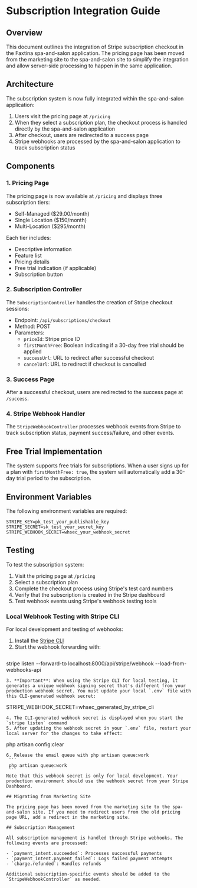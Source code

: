 # Subscription Integration Guide

## Overview

This document outlines the integration of Stripe subscription checkout in the Faxtina spa-and-salon application. The pricing page has been moved from the marketing site to the spa-and-salon site to simplify the integration and allow server-side processing to happen in the same application.

## Architecture

The subscription system is now fully integrated within the spa-and-salon application:

1. Users visit the pricing page at `/pricing`
2. When they select a subscription plan, the checkout process is handled directly by the spa-and-salon application
3. After checkout, users are redirected to a success page
4. Stripe webhooks are processed by the spa-and-salon application to track subscription status

## Components

### 1. Pricing Page

The pricing page is now available at `/pricing` and displays three subscription tiers:
- Self-Managed ($29.00/month)
- Single Location ($150/month)
- Multi-Location ($295/month)

Each tier includes:
- Descriptive information
- Feature list
- Pricing details
- Free trial indication (if applicable)
- Subscription button

### 2. Subscription Controller

The `SubscriptionController` handles the creation of Stripe checkout sessions:

- Endpoint: `/api/subscriptions/checkout`
- Method: POST
- Parameters:
  - `priceId`: Stripe price ID
  - `firstMonthFree`: Boolean indicating if a 30-day free trial should be applied
  - `successUrl`: URL to redirect after successful checkout
  - `cancelUrl`: URL to redirect if checkout is cancelled

### 3. Success Page

After a successful checkout, users are redirected to the success page at `/success`.

### 4. Stripe Webhook Handler

The `StripeWebhookController` processes webhook events from Stripe to track subscription status, payment success/failure, and other events.

## Free Trial Implementation

The system supports free trials for subscriptions. When a user signs up for a plan with `firstMonthFree: true`, the system will automatically add a 30-day trial period to the subscription.

## Environment Variables

The following environment variables are required:

```
STRIPE_KEY=pk_test_your_publishable_key
STRIPE_SECRET=sk_test_your_secret_key
STRIPE_WEBHOOK_SECRET=whsec_your_webhook_secret
```

## Testing

To test the subscription system:

1. Visit the pricing page at `/pricing`
2. Select a subscription plan
3. Complete the checkout process using Stripe's test card numbers
4. Verify that the subscription is created in the Stripe dashboard
5. Test webhook events using Stripe's webhook testing tools

### Local Webhook Testing with Stripe CLI

For local development and testing of webhooks:

1. Install the [Stripe CLI](https://stripe.com/docs/stripe-cli)
2. Start the webhook forwarding with:
   ```
 stripe listen --forward-to localhost:8000/api/stripe/webhook --load-from-webhooks-api
   ```
3. **Important**: When using the Stripe CLI for local testing, it generates a unique webhook signing secret that's different from your production webhook secret. You must update your local `.env` file with this CLI-generated webhook secret:
   ```
   STRIPE_WEBHOOK_SECRET=whsec_generated_by_stripe_cli
   ```
4. The CLI-generated webhook secret is displayed when you start the `stripe listen` command
5. After updating the webhook secret in your `.env` file, restart your local server for the changes to take effect:
   ```
   php artisan config:clear
   ```
6. Release the email queue with php artisan queue:work
    ```
    php artisan queue:work
    ```
Note that this webhook secret is only for local development. Your production environment should use the webhook secret from your Stripe Dashboard.

## Migrating from Marketing Site

The pricing page has been moved from the marketing site to the spa-and-salon site. If you need to redirect users from the old pricing page URL, add a redirect in the marketing site.

## Subscription Management

All subscription management is handled through Stripe webhooks. The following events are processed:

- `payment_intent.succeeded`: Processes successful payments
- `payment_intent.payment_failed`: Logs failed payment attempts
- `charge.refunded`: Handles refunds

Additional subscription-specific events should be added to the `StripeWebhookController` as needed.
